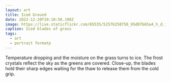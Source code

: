 ```yaml
---
layout: art
title: Iced Ground
date: 2022-12-20T19:10:50.198Z
image: https://live.staticflickr.com/65535/52576258750_95d07b65a4_h_d.jpg
caption: Iced blades of grass
tags:
  - art
  - portrait formatp
---
```

Temperature dropping and the moisture on the grass turns to ice. The frost crystals reflect the sky as the greens are covered. Close-up, the blades hold their sharp edges waiting for the thaw to release them from the cold grip.